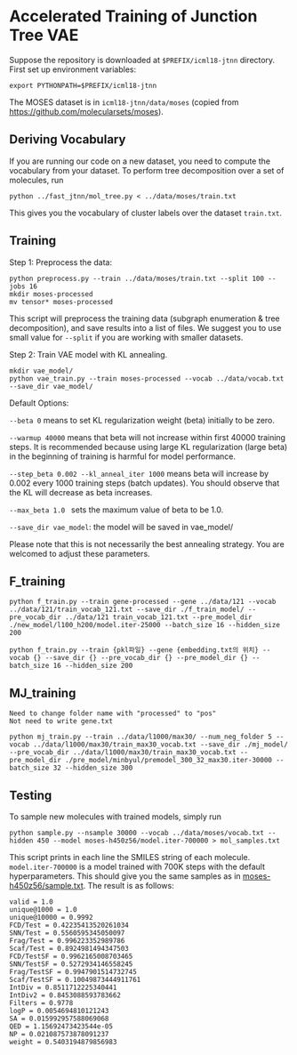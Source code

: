 # Accelerated Training of Junction Tree VAE
Suppose the repository is downloaded at `$PREFIX/icml18-jtnn` directory. First set up environment variables:
```
export PYTHONPATH=$PREFIX/icml18-jtnn
```
The MOSES dataset is in `icml18-jtnn/data/moses` (copied from https://github.com/molecularsets/moses).

## Deriving Vocabulary
If you are running our code on a new dataset, you need to compute the vocabulary from your dataset.
To perform tree decomposition over a set of molecules, run
```
python ../fast_jtnn/mol_tree.py < ../data/moses/train.txt
```
This gives you the vocabulary of cluster labels over the dataset `train.txt`.

## Training
Step 1: Preprocess the data:
```
python preprocess.py --train ../data/moses/train.txt --split 100 --jobs 16
mkdir moses-processed
mv tensor* moses-processed
```
This script will preprocess the training data (subgraph enumeration & tree decomposition), and save results into a list of files. We suggest you to use small value for `--split` if you are working with smaller datasets.

Step 2: Train VAE model with KL annealing.
```
mkdir vae_model/
python vae_train.py --train moses-processed --vocab ../data/vocab.txt --save_dir vae_model/
```
Default Options:

`--beta 0` means to set KL regularization weight (beta) initially to be zero.

`--warmup 40000` means that beta will not increase within first 40000 training steps. It is recommended because using large KL regularization (large beta) in the beginning of training is harmful for model performance.

`--step_beta 0.002 --kl_anneal_iter 1000` means beta will increase by 0.002 every 1000 training steps (batch updates). You should observe that the KL will decrease as beta increases.

`--max_beta 1.0 ` sets the maximum value of beta to be 1.0.

`--save_dir vae_model`: the model will be saved in vae_model/

Please note that this is not necessarily the best annealing strategy. You are welcomed to adjust these parameters.

## F_training

```
python f_train.py --train gene-processed --gene ../data/121 --vocab ../data/121/train_vocab_121.txt --save_dir ./f_train_model/ --pre_vocab_dir ../data/121 train_vocab_121.txt --pre_model_dir ./new_model/l100_h200/model.iter-25000 --batch_size 16 --hidden_size 200
```
```
python f_train.py --train {pkl파일} --gene {embedding.txt의 위치} --vocab {} --save_dir {} --pre_vocab_dir {} --pre_model_dir {} --batch_size 16 --hidden_size 200
```

## MJ_training
```
Need to change folder name with "processed" to "pos"
Not need to write gene.txt

python mj_train.py --train ../data/l1000/max30/ --num_neg_folder 5 --vocab ../data/l1000/max30/train_max30_vocab.txt --save_dir ./mj_model/ --pre_vocab_dir ../data/l1000/max30/train_max30_vocab.txt --pre_model_dir ./pre_model/minbyul/premodel_300_32_max30.iter-30000 --batch_size 32 --hidden_size 300

```

## Testing
To sample new molecules with trained models, simply run
```
python sample.py --nsample 30000 --vocab ../data/moses/vocab.txt --hidden 450 --model moses-h450z56/model.iter-700000 > mol_samples.txt
```
This script prints in each line the SMILES string of each molecule. `model.iter-700000` is a model trained with 700K steps with the default hyperparameters. This should give you the same samples as in [moses-h450z56/sample.txt](moses-h450z56/sample.txt). The result is as follows:
```
valid = 1.0
unique@1000 = 1.0
unique@10000 = 0.9992
FCD/Test = 0.42235413520261034
SNN/Test = 0.5560595345050097
Frag/Test = 0.996223352989786
Scaf/Test = 0.8924981494347503
FCD/TestSF = 0.9962165008703465
SNN/TestSF = 0.5272934146558245
Frag/TestSF = 0.9947901514732745
Scaf/TestSF = 0.10049873444911761
IntDiv = 0.8511712225340441
IntDiv2 = 0.8453088593783662
Filters = 0.9778
logP = 0.0054694810121243
SA = 0.015992957588069068
QED = 1.15692473423544e-05
NP = 0.021087573878091237
weight = 0.5403194879856983
```
